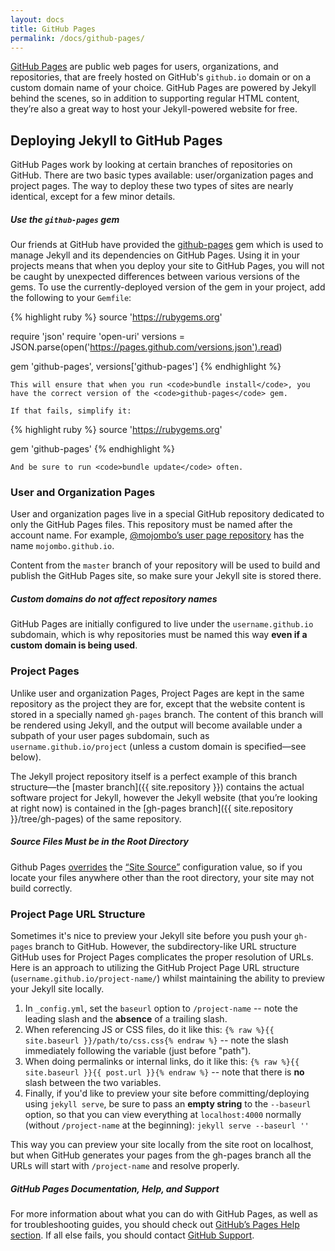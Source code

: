 ```yaml
---
layout: docs
title: GitHub Pages
permalink: /docs/github-pages/
---
```


[GitHub Pages](http://pages.github.com) are public web pages for users,
organizations, and repositories, that are freely hosted on GitHub's
`github.io` domain or on a custom domain name of your choice. GitHub Pages are
powered by Jekyll behind the scenes, so in addition to supporting regular HTML
content, they’re also a great way to host your Jekyll-powered website for free.

## Deploying Jekyll to GitHub Pages

GitHub Pages work by looking at certain branches of repositories on GitHub.
There are two basic types available: user/organization pages and project pages.
The way to deploy these two types of sites are nearly identical, except for a
few minor details.

<div class="note protip">
  <h5>Use the <code>github-pages</code> gem</h5>
  <p>
    Our friends at GitHub have provided the
    <a href="https://github.com/github/pages-gem">github-pages</a>
    gem which is used to manage Jekyll and its dependencies on
    GitHub Pages. Using it in your projects means that when you deploy
    your site to GitHub Pages, you will not be caught by unexpected
    differences between various versions of the gems. To use the
    currently-deployed version of the gem in your project, add the
    following to your <code>Gemfile</code>:

{% highlight ruby %}
source 'https://rubygems.org'

require 'json'
require 'open-uri'
versions = JSON.parse(open('https://pages.github.com/versions.json').read)

gem 'github-pages', versions['github-pages']
{% endhighlight %}

    This will ensure that when you run <code>bundle install</code>, you
    have the correct version of the <code>github-pages</code> gem.

    If that fails, simplify it:

{% highlight ruby %}
source 'https://rubygems.org'

gem 'github-pages'
{% endhighlight %}

    And be sure to run <code>bundle update</code> often.
  </p>
</div>

### User and Organization Pages

User and organization pages live in a special GitHub repository dedicated to
only the GitHub Pages files. This repository must be named after the account
name. For example, [@mojombo’s user page
repository](https://github.com/mojombo/mojombo.github.io) has the name
`mojombo.github.io`.

Content from the `master` branch of your repository will be used to build and
publish the GitHub Pages site, so make sure your Jekyll site is stored there.

<div class="note info">
  <h5>Custom domains do not affect repository names</h5>
  <p>
    GitHub Pages are initially configured to live under the
    <code>username.github.io</code> subdomain, which is why repositories must
    be named this way <strong>even if a custom domain is being used</strong>.
  </p>
</div>

### Project Pages

Unlike user and organization Pages, Project Pages are kept in the same
repository as the project they are for, except that the website content is
stored in a specially named `gh-pages` branch. The content of this branch will
be rendered using Jekyll, and the output will become available under a subpath
of your user pages subdomain, such as `username.github.io/project` (unless a
custom domain is specified—see below).

The Jekyll project repository itself is a perfect example of this branch
structure—the [master branch]({{ site.repository }}) contains the
actual software project for Jekyll, however the Jekyll website (that you’re
looking at right now) is contained in the [gh-pages
branch]({{ site.repository }}/tree/gh-pages) of the same repository.

<div class="note warning">
  <h5>Source Files Must be in the Root Directory</h5>
  <p>
Github Pages <a href="https://help.github.com/articles/troubleshooting-github-pages-build-failures#source-setting">overrides</a> the <a href="http://jekyllrb.com/docs/configuration/#global-configuration">“Site Source”</a> configuration value, so if you locate your files anywhere other than the root directory, your site may not build correctly.
  </p>
</div>


### Project Page URL Structure

Sometimes it's nice to preview your Jekyll site before you push your `gh-pages`
branch to GitHub. However, the subdirectory-like URL structure GitHub uses for
Project Pages complicates the proper resolution of URLs. Here is an approach to
utilizing the GitHub Project Page URL structure (`username.github.io/project-name/`)
whilst maintaining the ability to preview your Jekyll site locally.

1. In `_config.yml`, set the `baseurl` option to `/project-name` -- note the
   leading slash and the **absence** of a trailing slash.
2. When referencing JS or CSS files, do it like this:
   `{% raw %}{{ site.baseurl }}/path/to/css.css{% endraw %}` -- note the slash
   immediately following the variable (just before "path").
3. When doing permalinks or internal links, do it like this:
   `{% raw %}{{ site.baseurl }}{{ post.url }}{% endraw %}` -- note that there
   is **no** slash between the two variables.
4. Finally, if you'd like to preview your site before committing/deploying
   using `jekyll serve`, be sure to pass an **empty string** to the `--baseurl`
   option, so that you can view everything at `localhost:4000` normally
   (without `/project-name` at the beginning): `jekyll serve --baseurl ''`

This way you can preview your site locally from the site root on localhost,
but when GitHub generates your pages from the gh-pages branch all the URLs
will start with `/project-name` and resolve properly.

<div class="note">
  <h5>GitHub Pages Documentation, Help, and Support</h5>
  <p>
    For more information about what you can do with GitHub Pages, as well as for
    troubleshooting guides, you should check out <a
    href="https://help.github.com/categories/20/articles">GitHub’s Pages Help
    section</a>. If all else fails, you should contact <a
    href="https://github.com/contact">GitHub Support</a>.
  </p>
</div>
